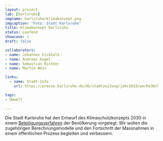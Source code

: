 ```yaml
---
layout: project
lab: [karlsruhe]
imgname: karlsruhe/klimakonzept.png
imgcaption: "Foto: Stadt Karlsruhe"
title: Klimakonzept Karlsruhe
status: Laufend
showcase: 1
draft: false

collaborators:
- name: Johannes Eickhold
- name: Andreas Kugel
- name: Sebastian Richter
- name: Martin Weis

links:
  - name: Stadt-Info
    url: https://presse.karlsruhe.de/db/stadtzeitung/jahr2019/woche30/klimaschutzkonzept_2030_gehandelt_wird_bereits_jetzt.html

tags:
- Umwelt
    
---
```


Die Stadt Karlsruhe hat den Entwurf des Klimaschutzkonzepts 2030 in einem [Beteiligungsverfahren](https://beteiligung.karlsruhe.de/content/bbv/details/90/) der Bevölkerung vorgelegt.
Wir wollen die zugehörigen Berechnungsmodelle und den Fortschritt der Massnahmen in einem öffentlichen Prozess begleiten und verbessern.
